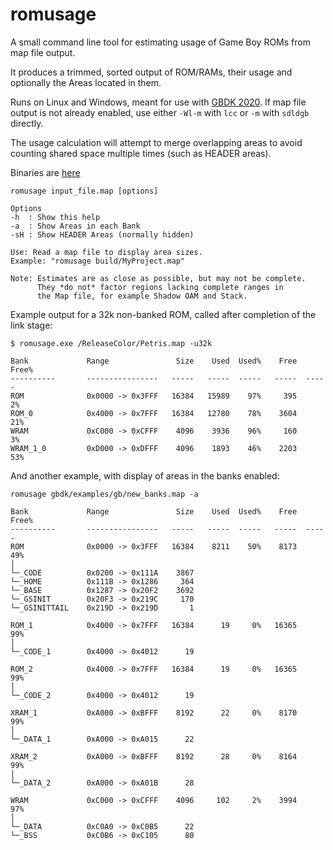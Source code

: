 romusage
===========

A small command line tool for estimating usage of Game Boy ROMs from map file output.

It produces a trimmed, sorted output of ROM/RAMs, their usage and optionally the Areas located in them.

Runs on Linux and Windows, meant for use with [GBDK 2020](https://github.com/Zal0/gbdk-2020/). If map file output is not already enabled, use either `-Wl-m` with `lcc` or `-m` with `sdldgb` directly.

The usage calculation will attempt to merge overlapping areas to avoid counting shared space multiple times (such as HEADER areas).

Binaries are [here](/bin/)


```
romusage input_file.map [options]

Options
-h  : Show this help
-a  : Show Areas in each Bank
-sH : Show HEADER Areas (normally hidden)

Use: Read a map file to display area sizes.
Example: "romusage build/MyProject.map"

Note: Estimates are as close as possible, but may not be complete.
      They *do not* factor regions lacking complete ranges in
      the Map file, for example Shadow OAM and Stack.
```


Example output for a 32k non-banked ROM, called after completion of the link stage:
```
$ romusage.exe /ReleaseColor/Petris.map -u32k

Bank             Range               Size    Used  Used%    Free  Free%
----------       ----------------   -----   -----  -----   -----  -----
ROM              0x0000 -> 0x3FFF   16384   15989    97%     395     2%
ROM_0            0x4000 -> 0x7FFF   16384   12780    78%    3604    21%
WRAM             0xC000 -> 0xCFFF    4096    3936    96%     160     3%
WRAM_1_0         0xD000 -> 0xDFFF    4096    1893    46%    2203    53%
```

And another example, with display of areas in the banks enabled:
```
romusage gbdk/examples/gb/new_banks.map -a

Bank             Range               Size    Used  Used%    Free  Free%
----------       ----------------   -----   -----  -----   -----  -----
ROM              0x0000 -> 0x3FFF   16384    8211    50%    8173    49%
│
└─_CODE          0x0200 -> 0x111A    3867
└─_HOME          0x111B -> 0x1286     364
└─_BASE          0x1287 -> 0x20F2    3692
└─_GSINIT        0x20F3 -> 0x219C     170
└─_GSINITTAIL    0x219D -> 0x219D       1

ROM_1            0x4000 -> 0x7FFF   16384      19     0%   16365    99%
│
└─_CODE_1        0x4000 -> 0x4012      19

ROM_2            0x4000 -> 0x7FFF   16384      19     0%   16365    99%
│
└─_CODE_2        0x4000 -> 0x4012      19

XRAM_1           0xA000 -> 0xBFFF    8192      22     0%    8170    99%
│
└─_DATA_1        0xA000 -> 0xA015      22

XRAM_2           0xA000 -> 0xBFFF    8192      28     0%    8164    99%
│
└─_DATA_2        0xA000 -> 0xA01B      28

WRAM             0xC000 -> 0xCFFF    4096     102     2%    3994    97%
│
└─_DATA          0xC0A0 -> 0xC0B5      22
└─_BSS           0xC0B6 -> 0xC105      80
```

